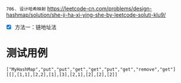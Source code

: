 
`706. 设计哈希映射` https://leetcode-cn.com/problems/design-hashmap/solution/she-ji-ha-xi-ying-she-by-leetcode-soluti-klu9/
- [x] 方法一：链地址法

# 测试用例 

```
["MyHashMap","put","put","get","get","put","get","remove","get"]
[[],[1,1],[2,2],[1],[3],[2,1],[2],[2],[2]]
```
